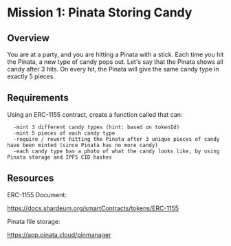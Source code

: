 # Mission 1: Pinata Storing Candy

## Overview

You are at a party, and you are hitting a Pinata with a stick.
Each time you hit the Pinata, a new type of candy pops out.
Let's say that the Pinata shows all candy after 3 hits.
On every hit, the Pinata will give the same candy type in exactly 5 pieces. 

## Requirements

Using an ERC-1155 contract, create a function called that can:

      -mint 3 different candy types (hint: based on tokenId)
      -mint 5 pieces of each candy type
      -require / revert hitting the Pinata after 3 unique pieces of candy have been minted (since Pinata has no more candy)
      -each candy type has a photo of what the candy looks like, by using Pinata storage and IPFS CID hashes

## Resources

ERC-1155 Document:

https://docs.shardeum.org/smartContracts/tokens/ERC-1155

Pinata file storage:

https://app.pinata.cloud/pinmanager
